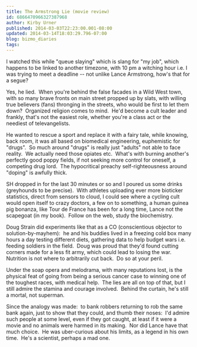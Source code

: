 ```yaml
---
title: The Armstrong Lie (movie review)
id: 6866470966327387968
author: Kirby Urner
published: 2014-03-03T22:23:00.001-08:00
updated: 2014-03-14T18:03:29.796-07:00
blog: bizmo_diaries
tags: 
---
```


I watched this while "queue slaying" which is slang for "my job", which happens to be linked to another timezone, with 10 pm a witching hour i.e. I was trying to meet a deadline -- not unlike Lance Armstrong, how's that for a segue?

Yes, he lied.  When you're behind the false facades in a Wild West town, with so many brave fronts on main street propped up by slats, with willing true believers (fans) thronging in the streets, who would be first to let them down?  Organized religion comes to mind.  He'd become a cult leader and frankly, that's not the easiest role, whether you're a class act or the neediest of televangelists.

He wanted to rescue a sport and replace it with a fairy tale, while knowing, back room, it was all based on biomedical engineering, euphemistic for "drugs".  So much around "drugs" is really just "adults" not able to face reality.  We actually need those opiates etc.  What's with burning another's perfectly good poppy fields, if not seeking more control for oneself, a competing drug lord.  The hypocritical preachy self-righteousness around "doping" is awfully thick.

SH dropped in for the last 30 minutes or so and I poured us some drinks (greyhounds to be precise).  With athletes uploading ever more bioticker statistics, direct from sensors to cloud, I could see where a cycling cult would open itself to crazy doctors, a few on to something, a human guinea pig bonanza, like Tour de France has been for a long time, Lance not the scapegoat (in my book).  Follow on the web, study the biochemistry.

Doug Strain did experiments like that as a CO (conscientious objector to solution-by-mayhem):  he and his buddies lived in a freezing cold box many hours a day testing different diets, gathering data to help budget wars i.e. feeding soldiers in the field.  Doug was proud that they'd found cutting corners made for a less fit army, which could lead to losing the war.  Nutrition is not where to arbitrarily cut back.  Do so at your peril.

Under the soap opera and melodrama, with many reputations lost, is the physical feat of going from being a serious cancer case to winning one of the toughest races, with medical help.  The lies are all on top of that, but I still admire the stamina and courage involved.  Behind the curtain, he's still a mortal, not superman.

Since the analogy was made:  to bank robbers returning to rob the same bank again, just to show that they could, and thumb their noses:  I'd admire such people at some level, even if they got caught, at least if it were a movie and no animals were harmed in its making.  Nor did Lance have that much choice.  He was uber-curious about his limits, as a legend in his own time.  He's a scientist, perhaps a mad one.